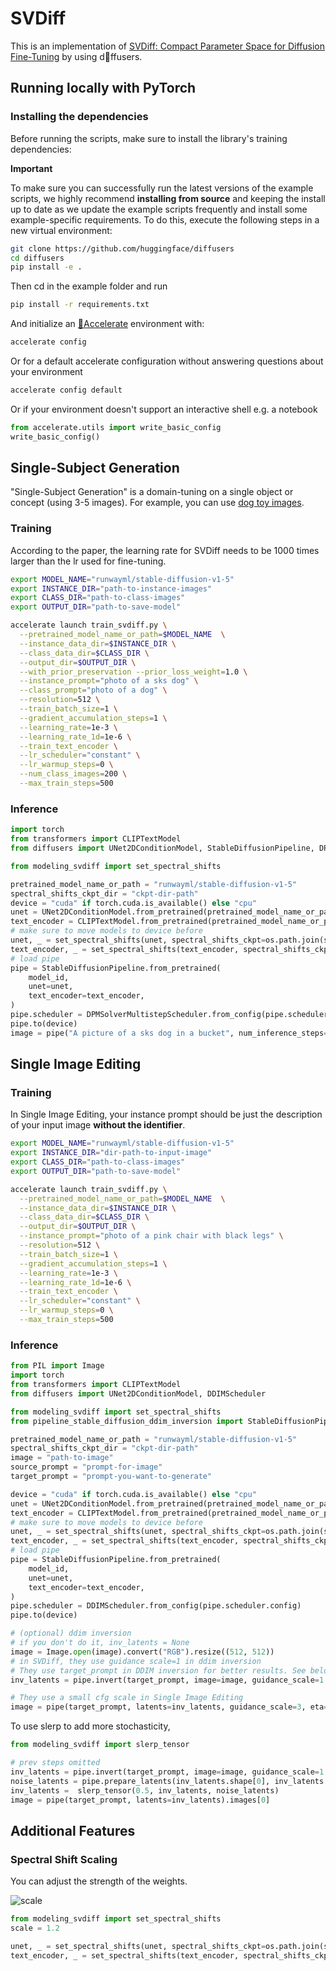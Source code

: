 # SVDiff
This is an implementation of [SVDiff: Compact Parameter Space for Diffusion Fine-Tuning](https://arxiv.org/abs/2303.11305) by using d🧨ffusers. 



## Running locally with PyTorch

### Installing the dependencies

Before running the scripts, make sure to install the library's training dependencies:

**Important**

To make sure you can successfully run the latest versions of the example scripts, we highly recommend **installing from source** and keeping the install up to date as we update the example scripts frequently and install some example-specific requirements. To do this, execute the following steps in a new virtual environment:
```bash
git clone https://github.com/huggingface/diffusers
cd diffusers
pip install -e .
```

Then cd in the example folder and run
```bash
pip install -r requirements.txt
```

And initialize an [🤗Accelerate](https://github.com/huggingface/accelerate/) environment with:

```bash
accelerate config
```

Or for a default accelerate configuration without answering questions about your environment

```bash
accelerate config default
```

Or if your environment doesn't support an interactive shell e.g. a notebook

```python
from accelerate.utils import write_basic_config
write_basic_config()
```

## Single-Subject Generation
"Single-Subject Generation" is a domain-tuning on a single object or concept (using 3-5 images). For example, you can use [dog toy images](https://github.com/huggingface/diffusers/tree/main/examples/dreambooth#dog-toy-example). 

### Training
According to the paper, the learning rate for SVDiff needs to be 1000 times larger than the lr used for fine-tuning. 

```bash
export MODEL_NAME="runwayml/stable-diffusion-v1-5"
export INSTANCE_DIR="path-to-instance-images"
export CLASS_DIR="path-to-class-images"
export OUTPUT_DIR="path-to-save-model"

accelerate launch train_svdiff.py \
  --pretrained_model_name_or_path=$MODEL_NAME  \
  --instance_data_dir=$INSTANCE_DIR \
  --class_data_dir=$CLASS_DIR \
  --output_dir=$OUTPUT_DIR \
  --with_prior_preservation --prior_loss_weight=1.0 \
  --instance_prompt="photo of a sks dog" \
  --class_prompt="photo of a dog" \
  --resolution=512 \
  --train_batch_size=1 \
  --gradient_accumulation_steps=1 \
  --learning_rate=1e-3 \
  --learning_rate_1d=1e-6 \
  --train_text_encoder \
  --lr_scheduler="constant" \
  --lr_warmup_steps=0 \
  --num_class_images=200 \
  --max_train_steps=500
```

### Inference

```python
import torch
from transformers import CLIPTextModel
from diffusers import UNet2DConditionModel, StableDiffusionPipeline, DPMSolverMultistepScheduler

from modeling_svdiff import set_spectral_shifts

pretrained_model_name_or_path = "runwayml/stable-diffusion-v1-5"
spectral_shifts_ckpt_dir = "ckpt-dir-path"
device = "cuda" if torch.cuda.is_available() else "cpu"
unet = UNet2DConditionModel.from_pretrained(pretrained_model_name_or_path, subfolder="unet").to(device)
text_encoder = CLIPTextModel.from_pretrained(pretrained_model_name_or_path, subfolder="text_encoder").to(device)
# make sure to move models to device before
unet, _ = set_spectral_shifts(unet, spectral_shifts_ckpt=os.path.join(spectral_shifts_ckpt, "spectral_shifts.safetensors"))
text_encoder, _ = set_spectral_shifts(text_encoder, spectral_shifts_ckpt=os.path.join(spectral_shifts_ckpt, "spectral_shifts_te.safetensors"))
# load pipe
pipe = StableDiffusionPipeline.from_pretrained(
    model_id,
    unet=unet,
    text_encoder=text_encoder,
)
pipe.scheduler = DPMSolverMultistepScheduler.from_config(pipe.scheduler.config)
pipe.to(device)
image = pipe("A picture of a sks dog in a bucket", num_inference_steps=25).images[0]
```

## Single Image Editing
### Training
In Single Image Editing, your instance prompt should be just the description of your input image **without the identifier**. 

```bash
export MODEL_NAME="runwayml/stable-diffusion-v1-5"
export INSTANCE_DIR="dir-path-to-input-image"
export CLASS_DIR="path-to-class-images"
export OUTPUT_DIR="path-to-save-model"

accelerate launch train_svdiff.py \
  --pretrained_model_name_or_path=$MODEL_NAME  \
  --instance_data_dir=$INSTANCE_DIR \
  --class_data_dir=$CLASS_DIR \
  --output_dir=$OUTPUT_DIR \
  --instance_prompt="photo of a pink chair with black legs" \
  --resolution=512 \
  --train_batch_size=1 \
  --gradient_accumulation_steps=1 \
  --learning_rate=1e-3 \
  --learning_rate_1d=1e-6 \
  --train_text_encoder \
  --lr_scheduler="constant" \
  --lr_warmup_steps=0 \
  --max_train_steps=500
```

### Inference

```python
from PIL import Image
import torch
from transformers import CLIPTextModel
from diffusers import UNet2DConditionModel, DDIMScheduler

from modeling_svdiff import set_spectral_shifts
from pipeline_stable_diffusion_ddim_inversion import StableDiffusionPipelineWithDDIMInversion

pretrained_model_name_or_path = "runwayml/stable-diffusion-v1-5"
spectral_shifts_ckpt_dir = "ckpt-dir-path"
image = "path-to-image"
source_prompt = "prompt-for-image"
target_prompt = "prompt-you-want-to-generate"

device = "cuda" if torch.cuda.is_available() else "cpu"
unet = UNet2DConditionModel.from_pretrained(pretrained_model_name_or_path, subfolder="unet").to(device)
text_encoder = CLIPTextModel.from_pretrained(pretrained_model_name_or_path, subfolder="text_encoder").to(device)
# make sure to move models to device before
unet, _ = set_spectral_shifts(unet, spectral_shifts_ckpt=os.path.join(spectral_shifts_ckpt, "spectral_shifts.safetensors"))
text_encoder, _ = set_spectral_shifts(text_encoder, spectral_shifts_ckpt=os.path.join(spectral_shifts_ckpt, "spectral_shifts_te.safetensors"))
# load pipe
pipe = StableDiffusionPipeline.from_pretrained(
    model_id,
    unet=unet,
    text_encoder=text_encoder,
)
pipe.scheduler = DDIMScheduler.from_config(pipe.scheduler.config)
pipe.to(device)

# (optional) ddim inversion
# if you don't do it, inv_latents = None
image = Image.open(image).convert("RGB").resize((512, 512))
# in SVDiff, they use guidance scale=1 in ddim inversion
# They use target_prompt in DDIM inversion for better results. See below for comparison between source_prompt and target_prompt.
inv_latents = pipe.invert(target_prompt, image=image, guidance_scale=1.0).latents

# They use a small cfg scale in Single Image Editing 
image = pipe(target_prompt, latents=inv_latents, guidance_scale=3, eta=0.5).images[0]
```

To use slerp to add more stochasticity,
```python
from modeling_svdiff import slerp_tensor

# prev steps omitted
inv_latents = pipe.invert(target_prompt, image=image, guidance_scale=1.0).latents
noise_latents = pipe.prepare_latents(inv_latents.shape[0], inv_latents.shape[1], 512, 512, dtype=inv_latents.dtype, device=pipe.device, generator=torch.Generator("cuda").manual_seed(0))
inv_latents =  slerp_tensor(0.5, inv_latents, noise_latents)
image = pipe(target_prompt, latents=inv_latents).images[0]
```


## Additional Features

### Spectral Shift Scaling

You can adjust the strength of the weights.

![scale](https://github.com/mkshing/svdiff-pytorch/raw/main/assets/scale.png)

```python
from modeling_svdiff import set_spectral_shifts
scale = 1.2

unet, _ = set_spectral_shifts(unet, spectral_shifts_ckpt=os.path.join(spectral_shifts_ckpt, "spectral_shifts.safetensors"), scale=scale)
text_encoder, _ = set_spectral_shifts(text_encoder, spectral_shifts_ckpt=os.path.join(spectral_shifts_ckpt, "spectral_shifts_te.safetensors"), scale=scale)
```